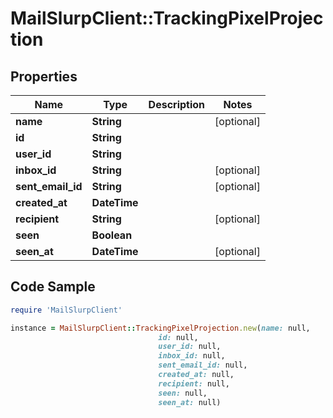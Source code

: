 # MailSlurpClient::TrackingPixelProjection

## Properties

Name | Type | Description | Notes
------------ | ------------- | ------------- | -------------
**name** | **String** |  | [optional] 
**id** | **String** |  | 
**user_id** | **String** |  | 
**inbox_id** | **String** |  | [optional] 
**sent_email_id** | **String** |  | [optional] 
**created_at** | **DateTime** |  | 
**recipient** | **String** |  | [optional] 
**seen** | **Boolean** |  | 
**seen_at** | **DateTime** |  | [optional] 

## Code Sample

```ruby
require 'MailSlurpClient'

instance = MailSlurpClient::TrackingPixelProjection.new(name: null,
                                 id: null,
                                 user_id: null,
                                 inbox_id: null,
                                 sent_email_id: null,
                                 created_at: null,
                                 recipient: null,
                                 seen: null,
                                 seen_at: null)
```


